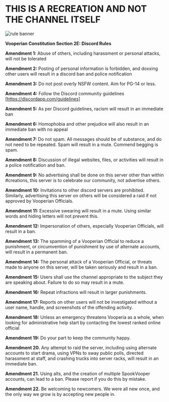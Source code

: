 # THIS IS A RECREATION AND NOT THE CHANNEL ITSELF
![rule banner](https://svarchive.github.io/SpookVooper/rules_banner.png)


**Vooperian Constitution Section 2E: Discord Rules**

**Amendment 1:** Abuse of others, including harassment or personal attacks, will not be tolerated

**Amendment 2:** Posting of personal information is forbidden, and doxxing other users will result in a discord ban and police notification

**Amendment 3:** Do not post overly NSFW content. Aim for PG-14 or less.

**Amendment 4:** Follow the Discord community guidelines [https://discordapp.com/guidelines]

**Amendment 5:** As per Discord guidelines, racism will result in an immediate ban

**Amendment 6:** Homophobia and other prejudice will also result in an immediate ban with no appeal

**Amendment 7:** Do not spam. All messages should be of substance, and do not need to be repeated. Spam will result in a mute. Commend begging is spam.

**Amendment 8:** Discussion of illegal websites, files, or activities will result in a police notification and ban.

**Amendment 9:** No advertising shall be done on this server other than within #creations, this server is to celebrate our community, not advertise others.

**Amendment 10:** Invitations to other discord servers are prohibited. Similarly, advertising this server on others will be considered a raid if not approved by Vooperian Officials.

**Amendment 11:** Excessive swearing will result in a mute. Using similar words and hiding letters will not prevent this.

**Amendment 12:** Impersonation of others, especially Vooperian Officials, will result in a ban.

**Amendment 13:** The spamming of a Vooperian Official to reduce a punishment, or circumvention of punishment by use of alternate accounts, will result in a permanent ban.

**Amendment 14:** The personal attack of a Vooperian Official, or threats made to anyone on this server, will be taken seriously and result in a ban.

**Amendment 15:** Users shall use the channel appropriate to the subject they are speaking about. Failure to do so may result in a mute.

**Amendment 16:** Repeat infractions will result in larger punishments.

**Amendment 17:** Reports on other users will not be investigated without a user name, handle, and screenshots of the offending activity.

**Amendment 18:** Unless an emergency threatens Vooperia as a whole, when looking for administrative help start by contacting the lowest ranked online official

**Amendment 19:** Do your part to keep the community happy.

**Amendment 20.** Any attempt to raid the server, including using alternate accounts to start drama, using VPNs to sway public polls, directed harassment at staff, and crashing trucks into server racks, will result in an immediate ban.

**Amendment 21.** Using alts, and the creation of multiple SpookVooper accounts, can lead to a ban. Please report if you do this by mistake.

**Amendment 22.** Be welcoming to newcomers. We were all new once, and the only way we grow is by accepting new people in.
